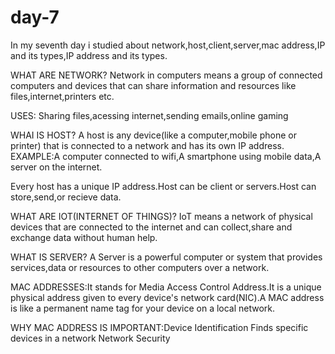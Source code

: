 # day-7
In my seventh day  i studied about network,host,client,server,mac address,IP and its types,IP address and its types.

WHAT ARE NETWORK?
Network in computers means a group of connected computers and devices that can share information and resources like files,internet,printers etc.

USES: Sharing files,acessing internet,sending emails,online gaming

WHAI IS HOST?
A host is any device(like a computer,mobile phone or printer) that is connected to a network and has its own IP address.
EXAMPLE:A computer connected to wifi,A smartphone using mobile data,A server on the internet.

Every host has a unique IP address.Host can be client or servers.Host can store,send,or recieve data.

WHAT ARE IOT(INTERNET OF THINGS)?
IoT means a network of physical devices that are connected to the internet and can collect,share and exchange data without human help.

WHAT IS SERVER?
A Server is a powerful computer or system that provides services,data or resources to other computers over a network.

MAC ADDRESSES:It stands for Media Access Control Address.It is a unique physical address given to every device's network card(NIC).A MAC address is like a permanent name tag for your                   device on a local network.

WHY MAC ADDRESS IS IMPORTANT:Device Identification Finds specific devices in a network Network Security 
